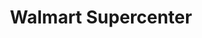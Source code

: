---
title: "Walmart Supercenter"
url: /mason/walmart-supercenter-mallard-lane/
shop: supermarket
---